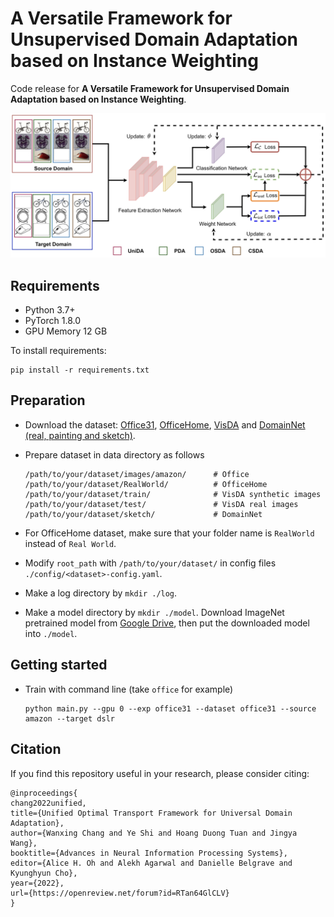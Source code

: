 # A Versatile Framework for Unsupervised Domain Adaptation based on Instance Weighting

Code release for **A Versatile Framework for Unsupervised Domain Adaptation based on Instance Weighting**.

![](LIWUDA-pipeline.jpg)

## Requirements
* Python 3.7+
* PyTorch 1.8.0
* GPU Memory 12 GB

To install requirements:

```
pip install -r requirements.txt
```

## Preparation
* Download the dataset: [Office31](https://faculty.cc.gatech.edu/~judy/domainadapt/), [OfficeHome](https://www.hemanthdv.org/officeHomeDataset.html), [VisDA](https://github.com/VisionLearningGroup/taskcv-2017-public/tree/master/classification) and [DomainNet (real, painting and sketch)](http://ai.bu.edu/M3SDA/).
* Prepare dataset in data directory as follows
    ```
    /path/to/your/dataset/images/amazon/      # Office
    /path/to/your/dataset/RealWorld/          # OfficeHome 
    /path/to/your/dataset/train/              # VisDA synthetic images
    /path/to/your/dataset/test/               # VisDA real images
    /path/to/your/dataset/sketch/             # DomainNet
    ```

* For OfficeHome dataset, make sure that your folder name is `RealWorld` instead of `Real World`.
* Modify `root_path` with `/path/to/your/dataset/` in config files `./config/<dataset>-config.yaml`.
* Make a log directory by ```mkdir ./log```.
* Make a model directory by ```mkdir ./model```. Download ImageNet pretrained model from [Google Drive](https://drive.google.com/file/d/1wWsZYeQ3b1Zd5R5TRmVeAxYlEU3KHuy2/view?usp=sharing), then put the downloaded model into ```./model```. 

## Getting started
* Train with command line (take `office` for example)
    ```
    python main.py --gpu 0 --exp office31 --dataset office31 --source amazon --target dslr

## Citation
If you find this repository useful in your research, please consider citing:

```
@inproceedings{
chang2022unified,
title={Unified Optimal Transport Framework for Universal Domain Adaptation},
author={Wanxing Chang and Ye Shi and Hoang Duong Tuan and Jingya Wang},
booktitle={Advances in Neural Information Processing Systems},
editor={Alice H. Oh and Alekh Agarwal and Danielle Belgrave and Kyunghyun Cho},
year={2022},
url={https://openreview.net/forum?id=RTan64GlCLV}
}


